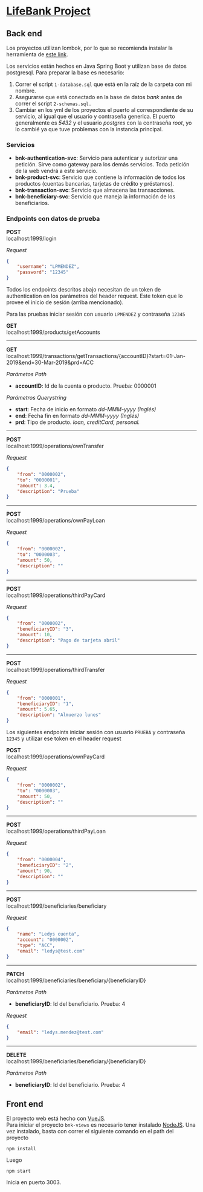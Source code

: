 ﻿# [LifeBank Project](https://github.com/priziie/evaluacionlm)

## Back end
Los proyectos utilizan lombok, por lo que se recomienda instalar la herramienta de [este link](https://projectlombok.org/download).
 
Los servicios están hechos en Java Spring Boot y utilizan base de datos postgresql. Para preparar la base es necesario:<br>
1. Correr el script `1-database.sql` que está en la raíz de la carpeta con mi nombre.<br>
2. Asegurarse que está conectado en la base de datos *bank* antes de correr el script `2-schemas.sql.`<br>
3. Cambiar en los yml de los proyectos el puerto al correspondiente de su servicio, al igual que el usuario y contraseña generica. El puerto generalmente es *5432* y el usuario  *postgres* con la contraseña *root*, yo lo cambié ya que tuve problemas con la instancia principal.

### Servicios
* **bnk-authentication-svc**: Servicio para autenticar y autorizar una petición. Sirve como gateway para los demás servicios. Toda petición de la web vendrá a este servicio.
* **bnk-product-svc**: Servicio que contiene la información de todos los productos (cuentas bancarias, tarjetas de crédito y préstamos).
* **bnk-transaction-svc**: Servicio que almacena las transacciones.
* **bnk-beneficiary-svc**: Servicio que maneja la información de los beneficiarios.

### Endpoints con datos de prueba
**POST**<br>
localhost:1999/login

*Request*
```json
{
	"username": "LPMENDEZ",
	"password": "12345"
}
```

Todos los endpoints descritos abajo necesitan de un token de authentication en los parámetros del header request.
Este token que lo provee el inicio de sesión (arriba mencionado).

Para las pruebas iniciar sesión con usuario `LPMENDEZ` y contraseña `12345`

**GET**<br>
localhost:1999/products/getAccounts

----------------------------------

**GET**<br>
localhost:1999/transactions/getTransactions/{accountID}?start=01-Jan-2019&end=30-Mar-2019&prd=ACC<br>

*Parámetos Path*
* **accountID**: Id de la cuenta o producto. Prueba: 0000001<br>

*Parámetros Querystring*
* **start**: Fecha de inicio en formato *dd-MMM-yyyy (Inglés)*
* **end**: Fecha fin en formato *dd-MMM-yyyy (Inglés)*
* **prd**: Tipo de producto. *loan, creditCard, personal.*

----------------------------------

**POST**<br>
localhost:1999/operations/ownTransfer

*Request*
```json
{
	"from": "0000002",
	"to": "0000001",
	"amount": 3.4,
	"description": "Prueba"
}
```

----------------------------------

**POST**<br>
localhost:1999/operations/ownPayLoan<br>

*Request*
```json
{
	"from": "0000002",
	"to": "0000003",
	"amount": 50,
	"description": ""
}
```

----------------------------------

**POST**<br>
localhost:1999/operations/thirdPayCard

*Request*
```json
{
	"from": "0000002",
	"beneficiaryID": "3",
	"amount": 10,
	"description": "Pago de tarjeta abril"
}
```

----------------------------------

**POST**<br>
localhost:1999/operations/thirdTransfer

*Request*
```json
{
	"from": "0000001",
	"beneficiaryID": "1",
	"amount": 5.65,
	"description": "Almuerzo lunes"
}
```


Los siguientes endpoints iniciar sesión con usuario `PRUEBA` y contraseña `12345` y utilizar ese token en el header request

**POST**<br>
localhost:1999/operations/ownPayCard

*Request*
```json
{
	"from": "0000002",
	"to": "0000003",
	"amount": 50,
	"description": ""
}
```

----------------------------------

**POST**<br>
localhost:1999/operations/thirdPayLoan

*Request*
```json
{
    "from": "0000004",
    "beneficiaryID": "2",
    "amount": 90,
    "description": ""
}
```

----------------------------------

**POST**<br>
localhost:1999/beneficiaries/beneficiary

*Request*
```json
{
	"name": "Ledys cuenta",
	"account": "0000002",
	"type": "ACC",
	"email": "ledys@test.com"
}
```

----------------------------------

**PATCH**<br>
localhost:1999/beneficiaries/beneficiary/{beneficiaryID}

*Parámetos Path*
* **beneficiaryID**: Id del beneficiario. Prueba: 4

*Request*
```json
{
	"email": "ledys.mendez@test.com"
}
```

----------------------------------

**DELETE**<br>
localhost:1999/beneficiaries/beneficiary/{beneficiaryID}

*Parámetos Path*
* **beneficiaryID**: Id del beneficiario. Prueba: 4


## Front end
El proyecto web está hecho con [VueJS](https://vuejs.org/). <br>
Para iniciar el proyecto `bnk-views` es necesario tener instalado [NodeJS](https://nodejs.org/en/download/). Una vez instalado, basta con correr el siguiente comando en el path del proyecto
```shell
npm install
```
Luego
```shell
npm start
```
Inicia en puerto 3003.
